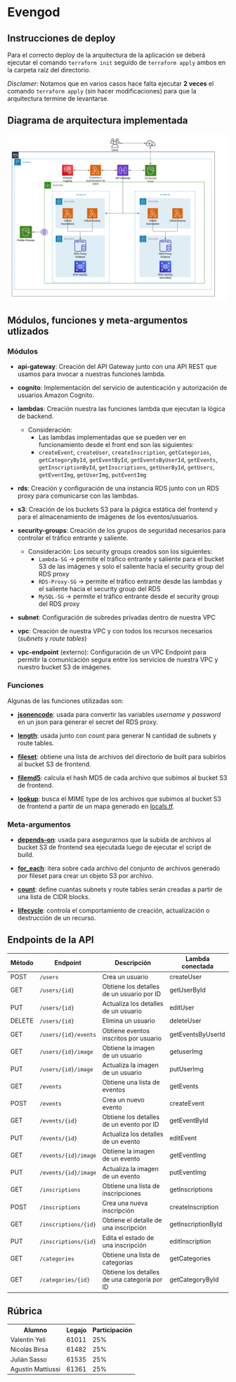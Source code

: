 # Evengod

## Instrucciones de deploy

Para el correcto deploy de la arquitectura de la aplicación se deberá ejecutar el comando `terraform init` seguido de `terraform apply` ambos en la carpeta raíz del directorio.

_Disclamer_: Notamos que en varios casos hace falta ejecutar **2 veces** el comando `terraform apply` (sin hacer modificaciones) para que la arquitectura termine de levantarse.

## Diagrama de arquitectura implementada

![Esquema de la arquitectura](resources/Arquitectura%20Cloud.png)

## Módulos, funciones y meta-argumentos utlizados

### Módulos

- **api-gateway**: Creación del API Gateway junto con una API REST que usamos para invocar a nuestras funciones lambda.

- **cognito**: Implementación del servicio de autenticación y autorización de usuarios Amazon Cognito.

- **lambdas**: Creación nuestra las funciones lambda que ejecutan la lógica de backend.

  - Consideración:
    - Las lambdas implementadas que se pueden ver en funcionamiento desde el front end son las siguientes:
    - `createEvent`, `createUser`, `createInscription`, `getCategories`, `getCategoryById`, `getEventById`, `getEventsByUserId`, `getEvents`, `getInscriptionById`, `getInscriptions`, `getUserById`, `getUsers`, `getEventImg`, `getUserImg`, `putEventImg`

- **rds**: Creación y configuración de una instancia RDS junto con un RDS proxy para comunicarse con las lambdas.

- **s3**: Creación de los buckets S3 para la págica estática del frontend y para el almacenamiento de imágenes de los eventos/usuarios.

- **security-groups**: Creación de los grupos de seguridad necesarios para controlar el tráfico entrante y saliente.

  - Consideración: Los security groups creados son los siguientes:
    - `Lambda-SG` → permite el tráfico entrante y saliente para el bucket S3 de las imágenes y solo el saliente hacia el security group del RDS proxy
    - `RDS-Proxy-SG` → permite el tráfico entrante desde las lambdas y el saliente hacia el security group del RDS
    - `MySQL-SG` → permite el tráfico entrante desde el security group del RDS proxy

- **subnet**: Configuración de subredes privadas dentro de nuestra VPC

- **vpc**: Creación de nuestra VPC y con todos los recursos necesarios (_subnets_ y _route tables_)

- **vpc-endpoint** (externo): Configuración de un VPC Endpoint para permitir la comunicación segura entre los servicios de nuestra VPC y nuestro bucket S3 de imágenes.

### Funciones

Algunas de las funciones utilizadas son:

- [**jsonencode**](https://github.com/AgusMattiussi/evengod-iac/blob/main/modules/rds/main.tf): usada para convertir las variables _username_ y _password_ en un json para generar el secret del RDS proxy.

- [**length**](https://github.com/AgusMattiussi/evengod-iac/blob/main/modules/vpc/main.tf): usada junto con count para generar N cantidad de subnets y route tables.

- [**fileset**](https://github.com/AgusMattiussi/evengod-iac/blob/main/main.tf): obtiene una lista de archivos del directorio de built para subirlos al bucket S3 de frontend.

- [**filemd5**](https://github.com/AgusMattiussi/evengod-iac/blob/main/main.tf): calcula el hash MD5 de cada archivo que subimos al bucket S3 de frontend.

- [**lookup**](https://github.com/AgusMattiussi/evengod-iac/blob/main/main.tf): busca el MIME type de los archivos que subimos al bucket S3 de frontend a partir de un mapa generado en [locals.tf](https://github.com/AgusMattiussi/evengod-iac/blob/main/locals.tf).

### Meta-argumentos

- [**depends-on**](https://github.com/AgusMattiussi/evengod-iac/blob/main/main.tf): usada para asegurarnos que la subida de archivos al bucket S3 de frontend sea ejecutada luego de ejecutar el script de build.

- [**for_each**](https://github.com/AgusMattiussi/evengod-iac/blob/main/main.tf): itera sobre cada archivo del conjunto de archivos generado por fileset para crear un objeto S3 por archivo.

- [**count**](https://github.com/AgusMattiussi/evengod-iac/blob/main/modules/vpc/main.tf): define cuantas subnets y route tables serán creadas a partir de una lista de CIDR blocks.

- [**lifecycle**](https://github.com/AgusMattiussi/evengod-iac/blob/main/modules/api-gateway/main.tf): controla el comportamiento de creación, actualización o destrucción de un recurso.

## Endpoints de la API

| Método | Endpoint             | Descripción                                  | Lambda conectada   |
| ------ | -------------------- | -------------------------------------------- | ------------------ |
| POST   | `/users`             | Crea un usuario                              | createUser         |
| GET    | `/users/{id}`        | Obtiene los detalles de un usuario por ID    | getUserById        |
| PUT    | `/users/{id}`        | Actualiza los detalles de un usuario         | editUser           |
| DELETE | `/users/{id}`        | Elimina un usuario                           | deleteUser         |
| GET    | `/users/{id}/events` | Obtiene eventos inscritos por usuario        | getEventsByUserId  |
| GET    | `/users/{id}/image`  | Obtiene la imagen de un usuario              | getuserImg         |
| PUT    | `/users/{id}/image`  | Actualiza la imagen de un usuario            | putUserImg         |
| GET    | `/events`            | Obtiene una lista de eventos                 | getEvents          |
| POST   | `/events`            | Crea un nuevo evento                         | createEvent        |
| GET    | `/events/{id}`       | Obtiene los detalles de un evento por ID     | getEventById       |
| PUT    | `/events/{id}`       | Actualiza los detalles de un evento          | editEvent          |
| GET    | `/events/{id}/image` | Obtiene la imagen de un evento               | getEventImg        |
| PUT    | `/events/{id}/image` | Actualiza la imagen de un evento             | putEventImg        |
| GET    | `/inscriptions`      | Obtiene una lista de inscripciones           | getInscriptions    |
| POST   | `/inscriptions`      | Crea una nueva inscripción                   | createInscription  |
| GET    | `/inscriptions/{id}` | Obtiene el detalle de una inscripción        | getInscriptionById |
| PUT    | `/inscriptions/{id}` | Edita el estado de una inscripción           | editInscription    |
| GET    | `/categories`        | Obtiene una lista de categorías              | getCategories      |
| GET    | `/categories/{id}`   | Obtiene los detalles de una categoría por ID | getCategoryById    |

## Rúbrica

<table>
    <tr>
        <th>Alumno</th>
        <th>Legajo</th>
        <th>Participación</th>
    </tr>
    <tr>
        <td>Valentin Yeli</td>
        <td>61011</td>
        <td>25%</td>
    </tr>
    <tr>
        <td>Nicolás Birsa</td>
        <td>61482</td>
        <td>25%</td>
    </tr>
    <tr>
        <td>Julián Sasso</td>
        <td>61535</td>
        <td>25%</td>
    </tr>
    <tr>
        <td>Agustín Mattiussi</td>
        <td>61361</td>
        <td>25%</td>
    </tr>
</table>
